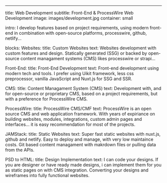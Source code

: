 ---
title: Web Development
subtitle: Front-End & ProcessWire Web Development
image: images/development.jpg
container: small

intro: I develop features based on project requirements, using modern front-end in combination with open-source platforms, processwire, github, netlify...

blocks:
  Websites: 
    title: Custom Websites
    text: Websites development with custom features and design. Statically generated (SSG) or backed by open-source content managament systems (CMS) likes processwire or strapi...

  Front-End:
    title: Front-End Development
    text: Front-end development using modern tech and tools. I prefer using Uikit framework, less css preprocessor, vanilla JavaScript and Nuxt.js for SSG and SSR.

  CMS: 
    title: Content Managament System (CMS)
    text: Development with, and for open-source or proprietary CMS, based on a project requirements, but with a preference for ProcessWire CMS.

  ProcessWire:
    title: ProcessWire CMS/CMF
    text: ProcessWire is an open source CMS and web application framework. With years of expiriance on building websites, modules, integrations, custom admin pages and interfaces... it is easy recommendation for most of the projects.

  JAMStack:
    title: Static Websites
    text: Super fast static websites with nuxt.js, github and netlify. Easy to deploy and manage, with very low maintaince costs. Git based content managament with makrdown files or pulling data from the APIs. 

  PSD to HTML:
    title: Design Implementation
    text: I can code your designs. If you are designer or have ready made designs, i can implement them for you as static pages on with CMS integration. Converting your designs and wireframes into fully functional websites.